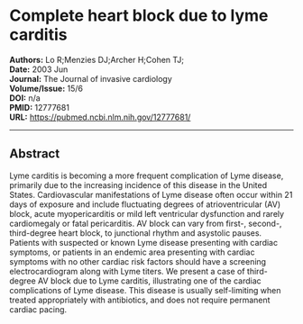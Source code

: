 # Complete heart block due to lyme carditis

**Authors:** Lo R;Menzies DJ;Archer H;Cohen TJ;  
**Date:** 2003 Jun  
**Journal:** The Journal of invasive cardiology  
**Volume/Issue:** 15/6  
**DOI:** n/a  
**PMID:** 12777681  
**URL:** https://pubmed.ncbi.nlm.nih.gov/12777681/

---

## Abstract

Lyme carditis is becoming a more frequent complication of Lyme disease, primarily due to the increasing incidence of this disease in the United States. Cardiovascular manifestations of Lyme disease often occur within 21 days of exposure and include fluctuating degrees of atrioventricular (AV) block, acute myopericarditis or mild left ventricular dysfunction and rarely cardiomegaly or fatal pericarditis. AV block can vary from first-, second-, third-degree heart block, to junctional rhythm and asystolic pauses. Patients with suspected or known Lyme disease presenting with cardiac symptoms, or patients in an endemic area presenting with cardiac symptoms with no other cardiac risk factors should have a screening electrocardiogram along with Lyme titers. We present a case of third-degree AV block due to Lyme carditis, illustrating one of the cardiac complications of Lyme disease. This disease is usually self-limiting when treated appropriately with antibiotics, and does not require permanent cardiac pacing.
